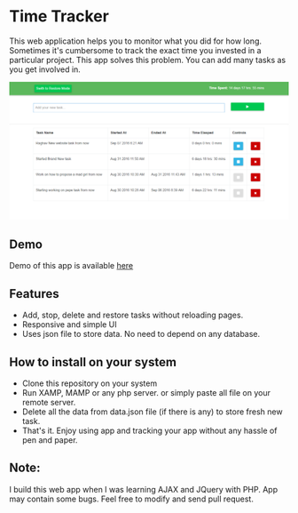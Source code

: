 # Time Tracker
This web application helps you to monitor what you did for how long. Sometimes it's cumbersome to track the exact time you invested in a particular project. This app solves this problem. You can add many tasks as you get involved in.

<img src="screenshots/home.png" alt="screenshot"/>

<h2>Demo</h2>
 Demo of this app is available <a href="https://time-traker.herokuapp.com/ target="_blank"> here</a><br>

<h2>Features</h2>
<ul>
<li> Add, stop, delete and restore tasks without reloading pages. </li>
<li> Responsive and simple UI </li>
<li> Uses json file to store data. No need to depend on any database. </li>
</ul>

<h2>How to install on your system </h2>

<ul>
<li>Clone this repository on your system</li>
<li>Run XAMP, MAMP or any php server. or simply paste all file on your remote server.</li>
<li>Delete all the data from data.json file (if there is any) to store fresh new task.</li>
<li>That's it. Enjoy using app and tracking your app without any hassle of pen and paper.</li>
</ul>


<h2>Note: </h2>

I build this web app when I was learning AJAX and JQuery with PHP. App  may contain some bugs. Feel free to modify and send pull request.
